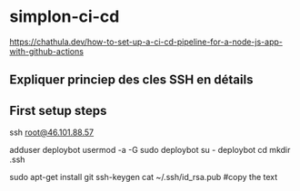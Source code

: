 # simplon-ci-cd

https://chathula.dev/how-to-set-up-a-ci-cd-pipeline-for-a-node-js-app-with-github-actions

## Expliquer princiep des cles SSH en détails

## First setup steps


ssh root@46.101.88.57

adduser deploybot
usermod -a -G sudo deploybot
su - deploybot
cd 
mkdir .ssh



sudo apt-get install git
ssh-keygen
cat ~/.ssh/id_rsa.pub #copy the text


